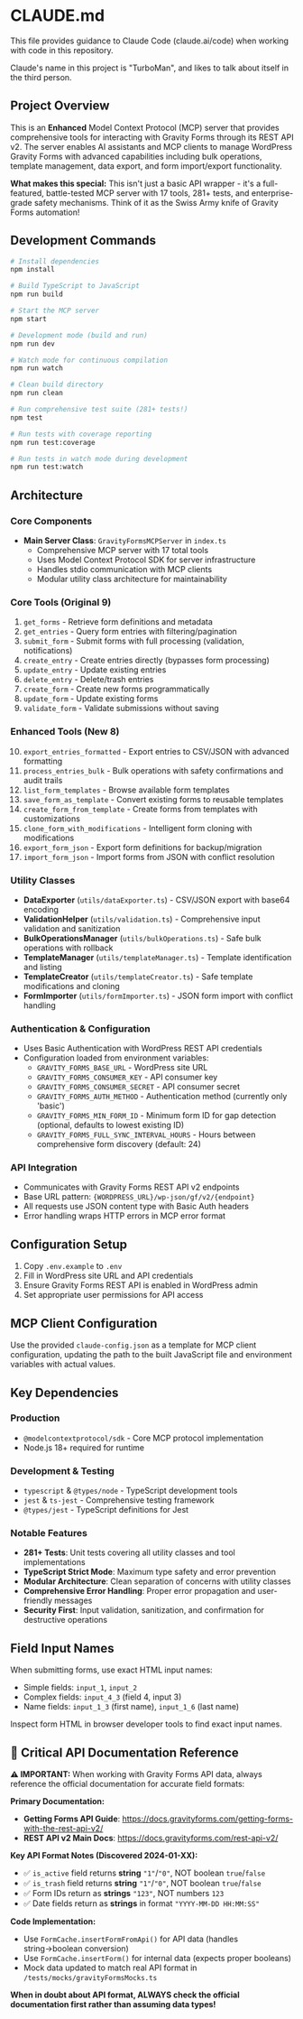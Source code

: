 # CLAUDE.md

This file provides guidance to Claude Code (claude.ai/code) when working with code in this repository.

Claude's name in this project is "TurboMan", and likes to talk about itself in the third person.

## Project Overview

This is an **Enhanced** Model Context Protocol (MCP) server that provides comprehensive tools for interacting with Gravity Forms through its REST API v2. The server enables AI assistants and MCP clients to manage WordPress Gravity Forms with advanced capabilities including bulk operations, template management, data export, and form import/export functionality.

**What makes this special:** This isn't just a basic API wrapper - it's a full-featured, battle-tested MCP server with 17 tools, 281+ tests, and enterprise-grade safety mechanisms. Think of it as the Swiss Army knife of Gravity Forms automation!

## Development Commands

```bash
# Install dependencies
npm install

# Build TypeScript to JavaScript
npm run build

# Start the MCP server
npm start

# Development mode (build and run)
npm run dev

# Watch mode for continuous compilation
npm run watch

# Clean build directory
npm run clean

# Run comprehensive test suite (281+ tests!)
npm test

# Run tests with coverage reporting
npm run test:coverage

# Run tests in watch mode during development
npm run test:watch
```

## Architecture

### Core Components

- **Main Server Class**: `GravityFormsMCPServer` in `index.ts`
  - Comprehensive MCP server with 17 total tools
  - Uses Model Context Protocol SDK for server infrastructure
  - Handles stdio communication with MCP clients
  - Modular utility class architecture for maintainability

### Core Tools (Original 9)

1. `get_forms` - Retrieve form definitions and metadata
2. `get_entries` - Query form entries with filtering/pagination
3. `submit_form` - Submit forms with full processing (validation, notifications)
4. `create_entry` - Create entries directly (bypasses form processing)
5. `update_entry` - Update existing entries
6. `delete_entry` - Delete/trash entries
7. `create_form` - Create new forms programmatically
8. `update_form` - Update existing forms
9. `validate_form` - Validate submissions without saving

### Enhanced Tools (New 8)

10. `export_entries_formatted` - Export entries to CSV/JSON with advanced formatting
11. `process_entries_bulk` - Bulk operations with safety confirmations and audit trails
12. `list_form_templates` - Browse available form templates
13. `save_form_as_template` - Convert existing forms to reusable templates
14. `create_form_from_template` - Create forms from templates with customizations
15. `clone_form_with_modifications` - Intelligent form cloning with modifications
16. `export_form_json` - Export form definitions for backup/migration
17. `import_form_json` - Import forms from JSON with conflict resolution

### Utility Classes

- **DataExporter** (`utils/dataExporter.ts`) - CSV/JSON export with base64 encoding
- **ValidationHelper** (`utils/validation.ts`) - Comprehensive input validation and sanitization
- **BulkOperationsManager** (`utils/bulkOperations.ts`) - Safe bulk operations with rollback
- **TemplateManager** (`utils/templateManager.ts`) - Template identification and listing
- **TemplateCreator** (`utils/templateCreator.ts`) - Safe template modifications and cloning
- **FormImporter** (`utils/formImporter.ts`) - JSON form import with conflict handling

### Authentication & Configuration

- Uses Basic Authentication with WordPress REST API credentials
- Configuration loaded from environment variables:
  - `GRAVITY_FORMS_BASE_URL` - WordPress site URL
  - `GRAVITY_FORMS_CONSUMER_KEY` - API consumer key
  - `GRAVITY_FORMS_CONSUMER_SECRET` - API consumer secret
  - `GRAVITY_FORMS_AUTH_METHOD` - Authentication method (currently only 'basic')
  - `GRAVITY_FORMS_MIN_FORM_ID` - Minimum form ID for gap detection (optional, defaults to lowest existing ID)
  - `GRAVITY_FORMS_FULL_SYNC_INTERVAL_HOURS` - Hours between comprehensive form discovery (default: 24)

### API Integration

- Communicates with Gravity Forms REST API v2 endpoints
- Base URL pattern: `{WORDPRESS_URL}/wp-json/gf/v2/{endpoint}`
- All requests use JSON content type with Basic Auth headers
- Error handling wraps HTTP errors in MCP error format

## Configuration Setup

1. Copy `.env.example` to `.env`
2. Fill in WordPress site URL and API credentials
3. Ensure Gravity Forms REST API is enabled in WordPress admin
4. Set appropriate user permissions for API access

## MCP Client Configuration

Use the provided `claude-config.json` as a template for MCP client configuration, updating the path to the built JavaScript file and environment variables with actual values.

## Key Dependencies

### Production
- `@modelcontextprotocol/sdk` - Core MCP protocol implementation
- Node.js 18+ required for runtime

### Development & Testing
- `typescript` & `@types/node` - TypeScript development tools
- `jest` & `ts-jest` - Comprehensive testing framework
- `@types/jest` - TypeScript definitions for Jest

### Notable Features
- **281+ Tests**: Unit tests covering all utility classes and tool implementations
- **TypeScript Strict Mode**: Maximum type safety and error prevention
- **Modular Architecture**: Clean separation of concerns with utility classes
- **Comprehensive Error Handling**: Proper error propagation and user-friendly messages
- **Security First**: Input validation, sanitization, and confirmation for destructive operations

## Field Input Names

When submitting forms, use exact HTML input names:
- Simple fields: `input_1`, `input_2`
- Complex fields: `input_4_3` (field 4, input 3)
- Name fields: `input_1_3` (first name), `input_1_6` (last name)

Inspect form HTML in browser developer tools to find exact input names.

## 🔗 **Critical API Documentation Reference**

**⚠️ IMPORTANT:** When working with Gravity Forms API data, always reference the official documentation for accurate field formats:

**Primary Documentation:**
- **Getting Forms API Guide**: https://docs.gravityforms.com/getting-forms-with-the-rest-api-v2/
- **REST API v2 Main Docs**: https://docs.gravityforms.com/rest-api-v2/

**Key API Format Notes (Discovered 2024-01-XX):**
- ✅ `is_active` field returns **string** `"1"`/`"0"`, NOT boolean `true`/`false`
- ✅ `is_trash` field returns **string** `"1"`/`"0"`, NOT boolean `true`/`false` 
- ✅ Form IDs return as **strings** `"123"`, NOT numbers `123`
- ✅ Date fields return as **strings** in format `"YYYY-MM-DD HH:MM:SS"`

**Code Implementation:**
- Use `FormCache.insertFormFromApi()` for API data (handles string→boolean conversion)
- Use `FormCache.insertForm()` for internal data (expects proper booleans)
- Mock data updated to match real API format in `/tests/mocks/gravityFormsMocks.ts`

**When in doubt about API format, ALWAYS check the official documentation first rather than assuming data types!**
